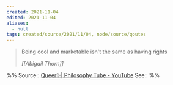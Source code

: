 ```yaml
---
created: 2021-11-04
edited: 2021-11-04
aliases:
  - null
tags: created/source/2021/11/04, node/source/qoutes
---
```

> Being cool and marketable isn't the same as having rights
>
> <cite>[[Abigail Thorn]]</cite>

%%
Source:: [Queer✨| Philosophy Tube - YouTube](https://youtu.be/5Hi6j2UXEZM?t=1746)
See:: 
%%

